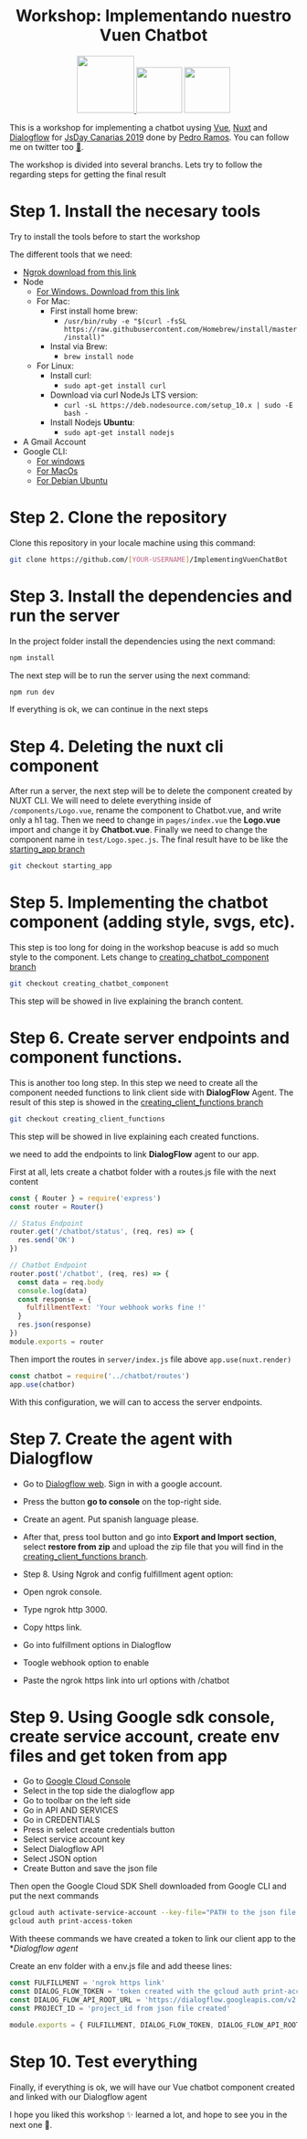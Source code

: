 
<h1 align="center">Workshop: Implementando nuestro Vuen Chatbot</h1>
<p align="center">
  <a href="https://nuxtjs.org/">
  <img src="https://avatars2.githubusercontent.com/u/23360933?s=200&v=4" height="100">
  </a>
  <img src="https://upload.wikimedia.org/wikipedia/commons/thumb/9/9e/Plus_symbol.svg/500px-Plus_symbol.svg.png" height="80">
  <img src="https://upload.wikimedia.org/wikipedia/en/c/c7/Dialogflow_logo.svg" height="80">
</p>

This is a workshop for implementing a chatbot uysing [Vue](https://vuejs.org/), [Nuxt](https://nuxtjs.org/) and [Dialogflow](https://dialogflow.com/) for [JsDay Canarias 2019](https://jsdaycanarias.com/) done by [Pedro Ramos](https://github.com/pedroramosrguez). You can follow me on twitter too [💙](https://twitter.com/pramos90).

The workshop is divided into several branchs. Lets try to follow the regarding steps for getting the final result

# Step 1. Install the necesary tools

Try to install the tools before to start the workshop

The different tools that we need:

* [Ngrok download from this link](https://ngrok.com/download)
* Node
    * [For Windows. Download from this link](https://nodejs.org/es/download/)
    * For Mac: 
        * First install home brew:
            * `/usr/bin/ruby -e "$(curl -fsSL https://raw.githubusercontent.com/Homebrew/install/master/install)"`
        * Instal via Brew:
            * `brew install node`
    * For Linux:
        * Install curl:
            * `sudo apt-get install curl`
        * Download via curl NodeJs LTS version:
            * `curl -sL https://deb.nodesource.com/setup_10.x | sudo -E bash -`
        * Install Nodejs **Ubuntu**:
            * `sudo apt-get install nodejs`
* A Gmail Account
* Google CLI:
    * [For windows](https://cloud.google.com/sdk/docs/quickstart-windows?hl=es)
    * [For MacOs](https://cloud.google.com/sdk/docs/quickstart-macos?hl=es)
    * [For Debian Ubuntu](https://cloud.google.com/sdk/docs/quickstart-debian-ubuntu?hl=es)

# Step 2. Clone the repository

Clone this repository in your locale machine using this command:
```sh
git clone https://github.com/[YOUR-USERNAME]/ImplementingVuenChatBot
```

# Step 3. Install the dependencies and run the server

In the project folder install the dependencies using the next command:

```sh
npm install
```

The next step will be to run the server using the next command:

```sh
npm run dev
```
 If everything is ok, we can continue in the next steps

# Step 4. Deleting the nuxt cli component

After run a server, the next step will be to delete the component created by NUXT CLI. We will need to delete everything inside of `/components/Logo.vue`, rename the component to Chatbot.vue, and write only a h1 tag.
Then we need to change in `pages/index.vue` the **Logo.vue** import and change it by **Chatbot.vue**. Finally we need to change the component name in `test/Logo.spec.js`.
The final result have to be like the [starting_app branch](https://github.com/PedroRamosRguez/ImplementingVuenChatBot/tree/starting_app)

```sh
git checkout starting_app
```

# Step 5. Implementing the chatbot component (adding style, svgs, etc).

This step is too long for doing in the workshop beacuse is add so much style to the component. Lets change to [creating_chatbot_component branch](https://github.com/PedroRamosRguez/ImplementingVuenChatBot/tree/creating_chatbot_component)

```sh
git checkout creating_chatbot_component
```

This step will be showed in live explaining the branch content. 

# Step 6. Create server endpoints and component functions.

This is another too long step. In this step we need to create all the component needed functions to link client side with **DialogFlow** Agent.
The result of this step is showed in the [creating_client_functions branch](https://github.com/PedroRamosRguez/ImplementingVuenChatBot/tree/creating_client_functions)

```sh
git checkout creating_client_functions
```

This step will be showed in live explaining each created functions.

we need to add the endpoints to link **DialogFlow** agent to our app.

First at all, lets create a chatbot folder with a routes.js file with the next content 

```javascript
const { Router } = require('express')
const router = Router()

// Status Endpoint
router.get('/chatbot/status', (req, res) => {
  res.send('OK')
})

// Chatbot Endpoint
router.post('/chatbot', (req, res) => {
  const data = req.body
  console.log(data)
  const response = {
    fulfillmentText: 'Your webhook works fine !'
  }
  res.json(response)
})
module.exports = router
```

Then import the routes in `server/index.js` file above  `app.use(nuxt.render)`

```javascript
const chatbot = require('../chatbot/routes')
app.use(chatbor)
```

With this configuration, we will can to access the server endpoints.

# Step 7. Create the agent with Dialogflow

* Go to [Dialogflow web](https://dialogflow.com). Sign in with a google account.
* Press the button **go to console** on the top-right side.
* Create an agent. Put spanish language please.
* After that, press tool button and go into **Export and Import section**, select **restore from zip** and upload the zip file that you will find in the [creating_client_functions branch](https://github.com/PedroRamosRguez/ImplementingVuenChatBot/tree/creating_client_functions).

* Step 8. Using Ngrok and config fulfillment agent option:

* Open ngrok console.
* Type ngrok http 3000.
* Copy https link.
* Go into fulfillment options in Dialogflow 
* Toogle webhook option to enable
* Paste the ngrok https link into url options with /chatbot

# Step 9. Using Google sdk console, create service account, create env files and get token from app

* Go to [Google Cloud Console](https://console.cloud.google.com/?hl=es)
* Select in the top side the dialogflow app
* Go to toolbar on the left side
* Go in API AND SERVICES
* Go in CREDENTIALS
* Press in select create credentials button
* Select service account key
* Select Dialogflow API
* Select JSON option
* Create Button and save the json file

Then open the Google Cloud SDK Shell downloaded from Google CLI and put the next commands

```sh
gcloud auth activate-service-account --key-file="PATH to the json file created before"
gcloud auth print-access-token
```

With theese commands we have created a token to link our client app to the **Dialogflow agent*

Create an env folder with a env.js file and add theese lines:

```javascript
const FULFILLMENT = 'ngrok https link'
const DIALOG_FLOW_TOKEN = 'token created with the gcloud auth print-access-token command '
const DIALOG_FLOW_API_ROOT_URL = 'https://dialogflow.googleapis.com/v2'
const PROJECT_ID = 'project_id from json file created'

module.exports = { FULFILLMENT, DIALOG_FLOW_TOKEN, DIALOG_FLOW_API_ROOT_URL, PROJECT_ID }
```

# Step 10. Test everything

Finally, if everything is ok, we will have our Vue chatbot component created and linked with our Dialogflow agent

I hope you liked this workshop ✨ learned a lot, and hope to see you in the next one 👋.
